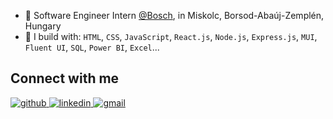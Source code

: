 - 🏢 Software Engineer Intern [@Bosch](https://www.bosch.hu/vallalatunk/a-bosch-magyarorszagon/miskolc-robert-bosch-power-tool-kft/), in Miskolc, Borsod-Abaúj-Zemplén, Hungary
- 🧰 I build with: `HTML`, `CSS`, `JavaScript`, `React.js`, `Node.js`, `Express.js`, `MUI`, `Fluent UI`, `SQL`, `Power BI`, `Excel`...

## Connect with me  
<div align="left">
  <a href="https://github.com/OnodiBence" target="_blank">
    <img src=https://img.shields.io/badge/github-%2324292e.svg?&style=for-the-badge&logo=github&logoColor=white alt=github style="margin-bottom: 5px;" />
  </a>
  <a href="https://linkedin.com/in/OnodiBence" target="_blank">
    <img src=https://img.shields.io/badge/linkedin-%231E77B5.svg?&style=for-the-badge&logo=linkedin&logoColor=white alt=linkedin style="margin-bottom: 5px;" />
  </a>  
  <a href="https://mail.google.com/mail/?view=cm&fs=1&to=onodibenc@gmail.com" target="_blank">
    <img src=https://img.shields.io/badge/Gmail-D14836?style=for-the-badge&logo=gmail&logoColor=white&labelColor=D14836 alt=gmail style="margin-bottom: 5px;">
  </a>  
</div>  
